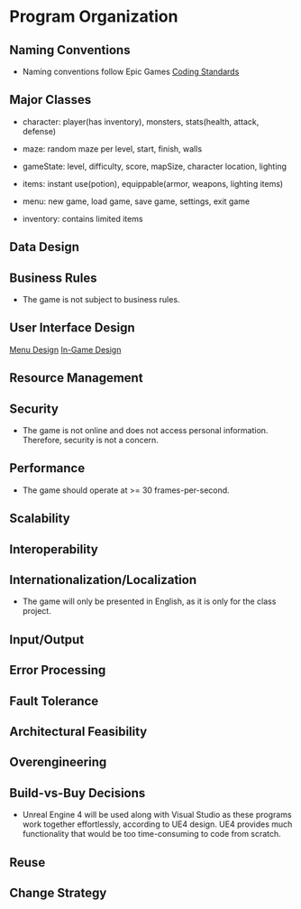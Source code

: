 # Program Organization

## Naming Conventions
* Naming conventions follow Epic Games [Coding Standards](https://docs.unrealengine.com/en-us/Programming/Development/CodingStandard)

## Major Classes
* character: player(has inventory), monsters, stats(health, attack, defense)

* maze: random maze per level, start, finish, walls

* gameState: level, difficulty, score, mapSize, character location, lighting

* items: instant use(potion), equippable(armor, weapons, lighting items)

* menu: new game, load game, save game, settings, exit game

* inventory: contains limited items

## Data Design

## Business Rules
* The game is not subject to business rules.

## User Interface Design
[Menu Design]()
[In-Game Design](https://github.com/cop4331-group-14/COP4331-Project/blob/master/ingamedesign.pdf)

## Resource Management


## Security
* The game is not online and does not access personal information. Therefore, security is not a concern.

## Performance
* The game should operate at >= 30 frames-per-second.

## Scalability

## Interoperability

## Internationalization/Localization
* The game will only be presented in English, as it is only for the class project.

## Input/Output

## Error Processing

## Fault Tolerance

## Architectural Feasibility

## Overengineering

## Build-vs-Buy Decisions
* Unreal Engine 4 will be used along with Visual Studio as these programs work together effortlessly, according to UE4 design. UE4 provides much functionality that would be too time-consuming to code from scratch.

## Reuse

## Change Strategy
